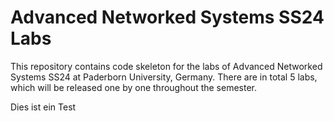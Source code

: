 # Advanced Networked Systems SS24 Labs

This repository contains code skeleton for the labs of Advanced Networked Systems SS24 at Paderborn University, Germany. There are in total 5 labs, which will be released one by one throughout the semester.


Dies ist ein Test


